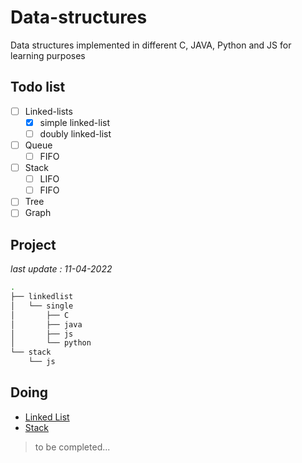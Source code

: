 # Data-structures
Data structures implemented in different C, JAVA, Python and JS for learning purposes

## Todo list

- [ ] Linked-lists
  - [x] simple linked-list
  - [ ] doubly linked-list
- [ ] Queue
  - [ ] FIFO
- [ ] Stack
  - [ ] LIFO
  - [ ] FIFO
- [ ] Tree
- [ ] Graph

## Project 

*last update : 11-04-2022*

```bash
.
├── linkedlist
│   └── single
│       ├── C
│       ├── java
│       ├── js
│       └── python
└── stack
    └── js
```

## Doing
- [Linked List](linkedlist/single)
- [Stack](stack)


> to be completed...

